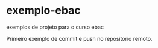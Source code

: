 # exemplo-ebac
exemplos de projeto para o curso ebac

Primeiro exemplo de commit e push no repositorio remoto.
